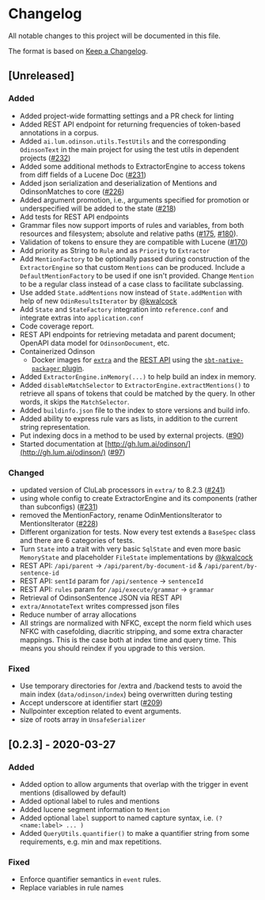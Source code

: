 # Changelog

All notable changes to this project will be documented in this file.

The format is based on [Keep a Changelog](https://keepachangelog.com/en/1.0.0/).

## [Unreleased]
### Added
- Added project-wide formatting settings and a PR check for linting
- Added REST API endpoint for returning frequencies of token-based annotations in a corpus.
- Added `ai.lum.odinson.utils.TestUtils` and the corresponding `OdinsonText` in the main project for using the test utils in dependent projects ([#232](https://github.com/lum-ai/odinson/pull/231))
- Added some additional methods to ExtractorEngine to access tokens from diff fields of a Lucene Doc ([#231](https://github.com/lum-ai/odinson/pull/231))
- Added json serialization and deserialization of Mentions and OdinsonMatches to core ([#226](https://github.com/lum-ai/odinson/pull/226))
- Added argument promotion, i.e., arguments specified for promotion or underspecified will be added to the state ([#218](https://github.com/lum-ai/odinson/pull/218))
- Add tests for REST API endpoints
- Grammar files now support imports of rules and variables, from both resources and filesystem; absolute and relative paths ([#175](https://github.com/lum-ai/odinson/pull/175), [#180](https://github.com/lum-ai/odinson/pull/180)).
- Validation of tokens to ensure they are compatible with Lucene ([#170](https://github.com/lum-ai/odinson/pull/170))
- Add priority as String to `Rule` and as `Priority` to `Extractor`
- Add `MentionFactory` to be optionally passed during construction of the `ExtractorEngine` so that custom `Mentions`
  can be produced.  Include a `DefaultMentionFactory` to be used if one isn't provided.  Change `Mention` to be a
  regular class instead of a case class to facilitate subclassing.
- Use added `State.addMentions` now instead of `State.addMention` with help of new `OdinResultsIterator` by [@kwalcock](https://github.com/kwalcock)
- Add `State` and `StateFactory` integration into `reference.conf` and integrate extras into `application.conf`
- Code coverage report.
- REST API endpoints for retrieving metadata and parent document; OpenAPI data model for `OdinsonDocument`, etc.
- Containerized Odinson
  - Docker images for [`extra`](https://hub.docker.com/r/lumai/odinson-extras) and the [REST API](https://hub.docker.com/r/lumai/odinson-rest-api) using the [`sbt-native-packager` plugin](https://github.com/sbt/sbt-native-packager).
- Added `ExtractorEngine.inMemory(...)` to help build an index in memory.
- Added `disableMatchSelector` to `ExtractorEngine.extractMentions()` to retrieve all spans of tokens that could
  be matched by the query. In other words, it skips the `MatchSelector`.
- Added `buildinfo.json` file to the index to store versions and build info.
- Added ability to express rule vars as lists, in addition to the current string representation.
- Put indexing docs in a method to be used by external projects. ([#90](https://github.com/lum-ai/odinson/pull/90))
- Started documentation at [http://gh.lum.ai/odinson/](http://gh.lum.ai/odinson/) ([#97](https://github.com/lum-ai/odinson/pull/97))
### Changed
- updated version of CluLab processors in `extra/` to 8.2.3 ([#241](https://github.com/lum-ai/odinson/pull/241))
- using whole config to create ExtractorEngine and its components (rather than subconfigs) ([#231](https://github.com/lum-ai/odinson/pull/231))
- removed the MentionFactory, rename OdinMentionsIterator to MentionsIterator ([#228](https://github.com/lum-ai/odinson/pull/228))
- Different organization for tests. Now every test extends a `BaseSpec` class and there are 6 categories of tests.
- Turn `State` into a trait with very basic `SqlState` and even more basic `MemoryState` and placeholder `FileState` implementations by [@kwalcock](https://github.com/kwalcock)
- REST API: `/api/parent` -> `/api/parent/by-document-id` & `/api/parent/by-sentence-id`
- REST API: `sentId` param for `/api/sentence` -> `sentenceId`
- REST API: `rules` param for `/api/execute/grammar` -> `grammar`
- Retrieval of OdinsonSentence JSON via REST API
- `extra/AnnotateText` writes compressed json files
- Reduce number of array allocations
- All strings are normalized with NFKC, except the norm field which uses NFKC with casefolding,
  diacritic stripping, and some extra character mappings. This is the case both at index time and query time.
  This means you should reindex if you upgrade to this version.
### Fixed
- Use temporary directories for /extra and /backend tests to avoid the main index (`data/odinson/index`) being overwritten during testing
- Accept underscore at identifier start ([#209](https://github.com/lum-ai/odinson/pull/209))
- Nullpointer exception related to event arguments.
- size of roots array in `UnsafeSerializer`

## [0.2.3] - 2020-03-27
### Added
- Added option to allow arguments that overlap with the trigger in event mentions (disallowed by default)
- Added optional label to rules and mentions
- Added lucene segment information to `Mention`
- Added optional `label` support to named capture syntax, i.e. `(?<name:label> ... )`
- Added `QueryUtils.quantifier()` to make a quantifier string from some requirements, e.g. min and max repetitions.
### Fixed
- Enforce quantifier semantics in `event` rules.
- Replace variables in rule names
